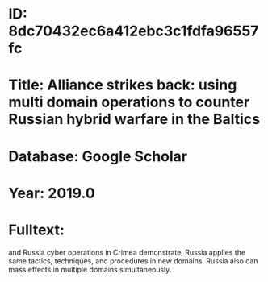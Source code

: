 # ID: 8dc70432ec6a412ebc3c1fdfa96557fc
# Title: Alliance strikes back: using multi domain operations to counter Russian hybrid warfare in the Baltics
# Database: Google Scholar
# Year: 2019.0
# Fulltext:
and Russia cyber operations in Crimea demonstrate, Russia applies the same tactics, techniques, and procedures in new domains.
Russia also can mass effects in multiple domains simultaneously.